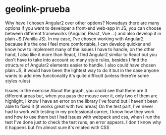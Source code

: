 # geolink-prueba
Why have I chosen Angular2 over other options? 
Nowadays there are many options if you want to developer a front-end web-app in JS, you can choose between different frameworks (Angular, React, Vue ...) and also develop it in plain JS (Vanilla JS). In my case, I've chosen working with Angular2 because it's the one I feel more comfortable, I can develop quicker and know how to implement many of the issues I have to handle, on the other hand, I also like it more than React, I find Angular2 similar to React but you don't have to take into account so many style rules, besides I find the structure of Angular2 elements easier to handle. I also could have chosen plain JS, it would have been the lightest way to do it but in the case anyone wants to add new functionality it's quite difficult (unless there're some styles rules)

Issues in the exercise 
About the graph, you could see that there are 3 different areas but, when you pass the mouse over it, only two of them are highlight, I know I have an error on the library I've found but I haven't been able to fixed it (it works great with two areas) On the test part, I've never had to work with testing in my professional carrier, I know how they work and how to use them but I had issues with webpack and css, when I run the test I've done just to check the test runs, an error appears. I don't know why it happens but I'm almost sure it's related with CSS
